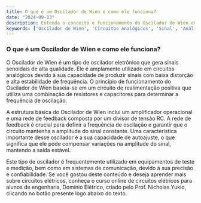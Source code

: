 ```yaml
---
title: O que é um Oscilador de Wien e como ele funciona?
date: "2024-09-13"
description: Entenda o conceito e funcionamento do Oscilador de Wien em circuitos analógicos.
keywords: ['Oscilador de Wien', 'Circuitos Analógicos', 'Sinal', 'Análise']
---
```


### O que é um Oscilador de Wien e como ele funciona?

O Oscilador de Wien é um tipo de oscilador eletrônico que gera sinais senoidais de alta qualidade. Ele é amplamente utilizado em circuitos analógicos devido à sua capacidade de produzir sinais com baixa distorção e alta estabilidade de frequência. O princípio de funcionamento do Oscilador de Wien baseia-se em um circuito de realimentação positiva que utiliza uma combinação de resistores e capacitores para determinar a frequência de oscilação.

A estrutura básica do Oscilador de Wien inclui um amplificador operacional e uma rede de feedback composta por um divisor de tensão RC. A rede de feedback é crucial para definir a frequência de oscilação e garantir que o circuito mantenha a amplitude do sinal constante. Uma característica importante desse oscilador é a sua capacidade de autoajuste, o que significa que ele pode compensar variações na amplitude do sinal, mantendo a saída estável.

Este tipo de oscilador é frequentemente utilizado em equipamentos de teste e medição, bem como em sistemas de comunicação, devido à sua precisão e confiabilidade. Se você gostou deste conteúdo e deseja aprender mais sobre circuitos elétricos, conheça o curso online de circuitos elétricos para alunos de engenharia, Domínio Elétrico, criado pelo Prof. Nicholas Yukio, clicando no botão presente logo abaixo do texto.